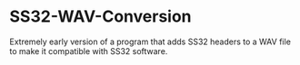 # SS32-WAV-Conversion
Extremely early version of a program that adds SS32 headers to a WAV file to make it compatible with SS32 software.
